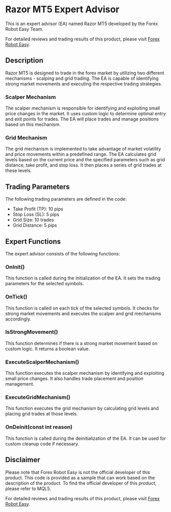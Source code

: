 # Razor MT5 Expert Advisor

This is an expert advisor (EA) named Razor MT5 developed by the Forex Robot Easy Team. 

For detailed reviews and trading results of this product, please visit [Forex Robot Easy](https://forexroboteasy.com/forex-robot-review/razor-mt5-review-optimize-forex-with-automated-system/).

## Description

Razor MT5 is designed to trade in the forex market by utilizing two different mechanisms - scalping and grid trading. The EA is capable of identifying strong market movements and executing the respective trading strategies.

### Scalper Mechanism

The scalper mechanism is responsible for identifying and exploiting small price changes in the market. It uses custom logic to determine optimal entry and exit points for trades. The EA will place trades and manage positions based on this mechanism.

### Grid Mechanism

The grid mechanism is implemented to take advantage of market volatility and price movements within a predefined range. The EA calculates grid levels based on the current price and the specified parameters such as grid distance, take profit, and stop loss. It then places a series of grid trades at these levels.

## Trading Parameters

The following trading parameters are defined in the code:

- Take Profit (TP): 10 pips
- Stop Loss (SL): 5 pips
- Grid Size: 10 trades
- Grid Distance: 5 pips

## Expert Functions

The expert advisor consists of the following functions:

### OnInit()

This function is called during the initialization of the EA. It sets the trading parameters for the selected symbols.

### OnTick()

This function is called on each tick of the selected symbols. It checks for strong market movements and executes the scalper and grid mechanisms accordingly.

### IsStrongMovement()

This function determines if there is a strong market movement based on custom logic. It returns a boolean value.

### ExecuteScalperMechanism()

This function executes the scalper mechanism by identifying and exploiting small price changes. It also handles trade placement and position management.

### ExecuteGridMechanism()

This function executes the grid mechanism by calculating grid levels and placing grid trades at those levels.

### OnDeinit(const int reason)

This function is called during the deinitialization of the EA. It can be used for custom cleanup code if necessary.

## Disclaimer

Please note that Forex Robot Easy is not the official developer of this product. This code is provided as a sample that can work based on the description of the product. To find the official developer of this product, please refer to MQL5.

For detailed reviews and trading results of this product, please visit [Forex Robot Easy](https://forexroboteasy.com/forex-robot-review/razor-mt5-review-optimize-forex-with-automated-system/).
